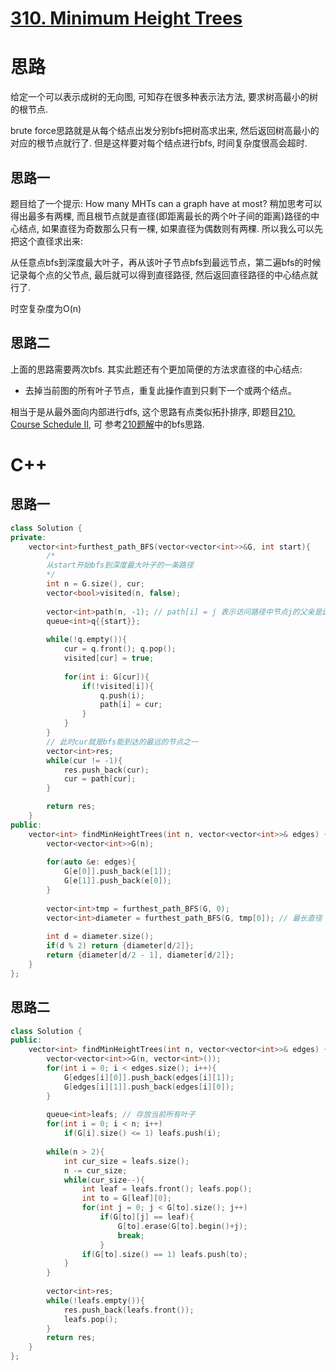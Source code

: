 # [310. Minimum Height Trees](https://leetcode.com/problems/minimum-height-trees/)
# 思路
给定一个可以表示成树的无向图, 可知存在很多种表示法方法, 要求树高最小的树的根节点. 

brute force思路就是从每个结点出发分别bfs把树高求出来, 然后返回树高最小的对应的根节点就行了. 但是这样要对每个结点进行bfs, 时间复杂度很高会超时. 

## 思路一

题目给了一个提示: How many MHTs can a graph have at most? 稍加思考可以得出最多有两棵, 
而且根节点就是直径(即距离最长的两个叶子间的距离)路径的中心结点, 如果直径为奇数那么只有一棵, 如果直径为偶数则有两棵. 
所以我么可以先把这个直径求出来: 

从任意点bfs到深度最大叶子，再从该叶子节点bfs到最远节点，第二遍bfs的时候记录每个点的父节点, 最后就可以得到直径路径, 然后返回直径路径的中心结点就行了. 

时空复杂度为O(n)

## 思路二

上面的思路需要两次bfs. 其实此题还有个更加简便的方法求直径的中心结点:
* 去掉当前图的所有叶子节点，重复此操作直到只剩下一个或两个结点。

相当于是从最外面向内部进行dfs, 这个思路有点类似拓扑排序, 即题目[210. Course Schedule II](https://leetcode.com/problems/course-schedule-ii/), 可
参考[210题解](https://github.com/ShusenTang/LeetCode/blob/master/solutions/210.%20Course%20Schedule%20II.md)中的bfs思路.

# C++
## 思路一
```C++
class Solution {
private:
    vector<int>furthest_path_BFS(vector<vector<int>>&G, int start){
        /*
        从start开始bfs到深度最大叶子的一条路径
        */
        int n = G.size(), cur;
        vector<bool>visited(n, false);
        
        vector<int>path(n, -1); // path[i] = j 表示访问路径中节点j的父亲是i
        queue<int>q{{start}};
        
        while(!q.empty()){
            cur = q.front(); q.pop();
            visited[cur] = true;
            
            for(int i: G[cur]){
                if(!visited[i]){
                    q.push(i);
                    path[i] = cur;
                }
            }
        }
        // 此时cur就是bfs能到达的最远的节点之一
        vector<int>res;
        while(cur != -1){
            res.push_back(cur);
            cur = path[cur];
        }

        return res;
    }
public:
    vector<int> findMinHeightTrees(int n, vector<vector<int>>& edges) {
        vector<vector<int>>G(n);
        
        for(auto &e: edges){
            G[e[0]].push_back(e[1]);
            G[e[1]].push_back(e[0]);
        }
        
        vector<int>tmp = furthest_path_BFS(G, 0);
        vector<int>diameter = furthest_path_BFS(G, tmp[0]); // 最长直径
                
        int d = diameter.size();
        if(d % 2) return {diameter[d/2]};
        return {diameter[d/2 - 1], diameter[d/2]};
    }
};
```
## 思路二
``` C++
class Solution {
public:
    vector<int> findMinHeightTrees(int n, vector<vector<int>>& edges) {
        vector<vector<int>>G(n, vector<int>());
        for(int i = 0; i < edges.size(); i++){
            G[edges[i][0]].push_back(edges[i][1]);
            G[edges[i][1]].push_back(edges[i][0]);
        }
        
        queue<int>leafs; // 存放当前所有叶子
        for(int i = 0; i < n; i++)
            if(G[i].size() <= 1) leafs.push(i);
        
        while(n > 2){
            int cur_size = leafs.size();
            n -= cur_size;
            while(cur_size--){
                int leaf = leafs.front(); leafs.pop();
                int to = G[leaf][0];
                for(int j = 0; j < G[to].size(); j++)
                    if(G[to][j] == leaf){
                        G[to].erase(G[to].begin()+j);
                        break;
                    }
                if(G[to].size() == 1) leafs.push(to);
            }
        }
        
        vector<int>res;
        while(!leafs.empty()){
            res.push_back(leafs.front());
            leafs.pop();
        }
        return res;
    }
};
```
